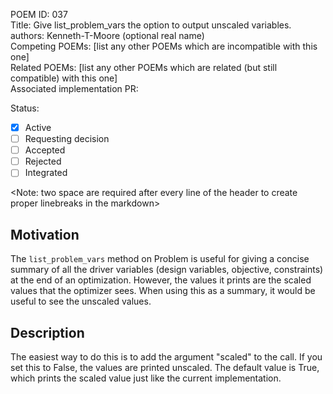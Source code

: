 POEM ID:  037  
Title: Give list_problem_vars the option to output unscaled variables.  
authors: Kenneth-T-Moore (optional real name)  
Competing POEMs: [list any other POEMs which are incompatible with this one]  
Related POEMs: [list any other POEMs which are related (but still compatible) with this one]  
Associated implementation PR:  

Status:

- [x] Active
- [ ] Requesting decision
- [ ] Accepted
- [ ] Rejected
- [ ] Integrated

<Note: two space are required after every line of the header to create proper linebreaks in the markdown>


## Motivation

The `list_problem_vars` method on Problem is useful for giving a concise summary of all the driver
variables (design variables, objective, constraints) at the end of an optimization. However, the
values it prints are the scaled values that the optimizer sees. When using this as a summary, it
would be useful to see the unscaled values.

## Description

The easiest way to do this is to add the argument "scaled" to the call. If you set this to False,
the values are printed unscaled. The default value is True, which prints the scaled value just like
the current implementation.


